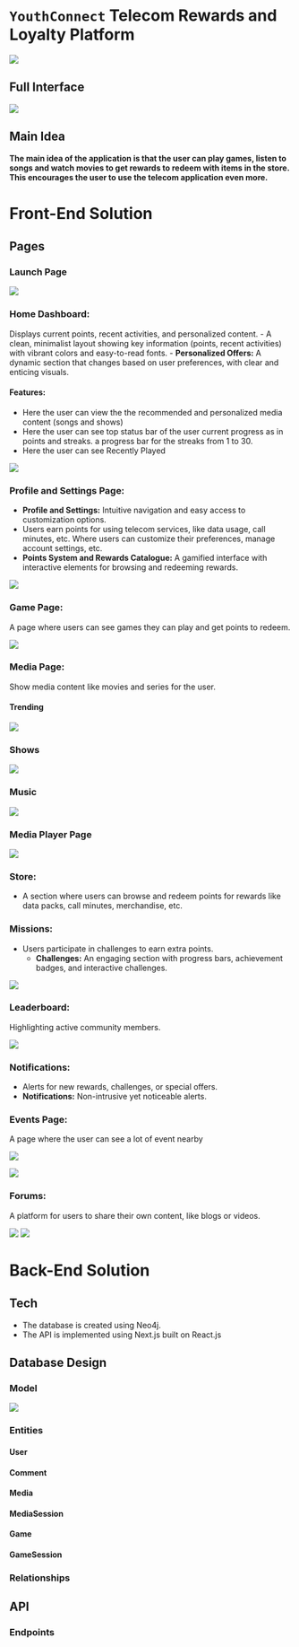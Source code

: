 # `YouthConnect` Telecom Rewards and Loyalty Platform

![](./img/YouthConnect1.png)

## Full Interface
![](./img/YouthConnect.png)

## Main Idea

**The main idea of the application is that the user can play games, listen to songs and watch movies to get rewards to redeem with items in the store. This encourages the user to use the telecom application even more.**

# Front-End Solution

## Pages

### Launch Page
![](./img/LaunchPage.png)

### **Home Dashboard:**
Displays current points, recent activities, and personalized content.
	- A clean, minimalist layout showing key information (points, recent activities) with vibrant colors and easy-to-read fonts.
	- **Personalized Offers:** A dynamic section that changes based on user preferences, with clear and enticing visuals.
#### Features: 
- Here the user can view the the recommended and personalized media content (songs and shows)
- Here the user can see top status bar of the user current progress as in points and streaks. a progress bar for the streaks from 1 to 30. 
- Here the user can see Recently Played

![](../img/Home.png)

### **Profile and Settings Page:** 
- **Profile and Settings:** Intuitive navigation and easy access to customization options.
- Users earn points for using telecom services, like data usage, call minutes, etc. Where users can customize their preferences, manage account settings, etc.
- **Points System and Rewards Catalogue:** A gamified interface with interactive elements for browsing and redeeming rewards.

![](./img/AboutProfile.png)


### **Game Page**: 
A page where users can see games they can play and get points to redeem. 

![](./img/GamePage.png)


### **Media Page**:
Show media content like movies and series for the user. 

#### Trending
![](./img/MediaTrending.png)

### Shows
![](./img/MediaShows.png)

### Music
![](./img/MediaMusic.png)

### Media Player Page
![](../MusicPlayerScreen.png)

### **Store:**
- A section where users can browse and redeem points for rewards like data packs, call minutes, merchandise, etc.
[](./img/StorePage.png)

### **Missions:**
- Users participate in challenges to earn extra points.
	- **Challenges:** An engaging section with progress bars, achievement badges, and interactive challenges.

![](./img/Missions.png)

### **Leaderboard:**
Highlighting active community members.

![](./img/leaderboard.png)

### **Notifications:** 
- Alerts for new rewards, challenges, or special offers.
- **Notifications:** Non-intrusive yet noticeable alerts.
  [](./img/Notification.png)
  
### **Events Page**: 
A page where the user can see a lot of event nearby

![](./img/EventsPage-1.png)

![](./img/EventsPage.png)

### **Forums:**
A platform for users to share their own content, like blogs or videos.

![](./img/ForumsPage.png)
![](./img/ForumsPage-1.png)



# Back-End Solution
## Tech 
- The database is created using Neo4j.  
- The API is implemented using Next.js built on React.js
## Database Design
### Model
![](./img/Features-7.png)

### Entities

#### User
#### Comment
#### Media

#### MediaSession
#### Game
#### GameSession




### Relationships 

## API
### Endpoints

